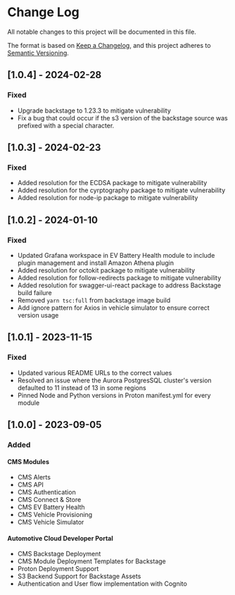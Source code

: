 # Change Log

All notable changes to this project will be documented in this file.

The format is based on [Keep a Changelog](https://keepachangelog.com/en/1.0.0/),
and this project adheres to [Semantic Versioning](https://semver.org/spec/v2.0.0.html).

## [1.0.4] - 2024-02-28

### Fixed

- Upgrade backstage to 1.23.3 to mitigate vulnerability
- Fix a bug that could occur if the s3 version of the backstage source was prefixed with a special character.


## [1.0.3] - 2024-02-23

### Fixed

- Added resolution for the ECDSA package to mitigate vulnerability
- Added resolution for the cyrptography package to mitigate vulnerability
- Added resolution for node-ip package to mitigate vulnerability


## [1.0.2] - 2024-01-10

### Fixed

- Updated Grafana workspace in EV Battery Health module to include
plugin management and install Amazon Athena plugin
- Added resolution for octokit package to mitigate vulnerability
- Added resolution for follow-redirects package to mitigate vulnerability
- Added resolution for swagger-ui-react package to address Backstage build failure
- Removed `yarn tsc:full` from backstage image build
- Add ignore pattern for Axios in vehicle simulator to ensure correct version usage

## [1.0.1] - 2023-11-15

### Fixed

- Updated various README URLs to the correct values
- Resolved an issue where the Aurora PostgresSQL cluster's version defaulted to 11 instead of 13 in some regions
- Pinned Node and Python versions in Proton manifest.yml for every module

## [1.0.0] - 2023-09-05

### Added

#### CMS Modules

- CMS Alerts
- CMS API
- CMS Authentication
- CMS Connect & Store
- CMS EV Battery Health
- CMS Vehicle Provisioning
- CMS Vehicle Simulator

#### Automotive Cloud Developer Portal

- CMS Backstage Deployment
- CMS Module Deployment Templates for Backstage
- Proton Deployment Support
- S3 Backend Support for Backstage Assets
- Authentication and User flow implementation with Cognito
